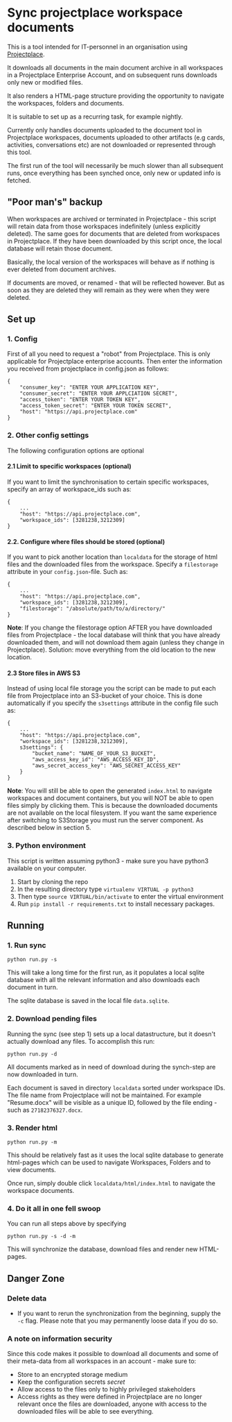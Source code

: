 # Sync projectplace workspace documents

This is a tool intended for IT-personnel in an organisation using 
[Projectplace](https://www.projectplace.com).

It downloads all documents in the main document archive in all workspaces in a Projectplace Enterprise Account, 
and on subsequent runs downloads only new or modified files.

It also renders a HTML-page structure providing the opportunity to navigate the workspaces, folders and 
documents.

It is suitable to set up as a recurring task, for example nightly.

Currently only handles documents uploaded to the document tool in Projectplace workspaces, documents uploaded to other artifacts (e.g cards, activities, conversations etc) are not downloaded or represented through this tool.

The first run of the tool will necessarily be much slower than all subsequent runs, once everything has been synched once, only new or updated info is fetched.

## "Poor man's" backup
When workspaces are archived or terminated in Projectplace - this script will retain data from 
those workspaces indefinitely (unless explicitly deleted). The same goes for documents that are deleted 
from workspaces in Projectplace. If they have been downloaded by this script once, the local database will 
retain those document.

Basically, the local version of the workspaces will behave as if nothing is ever deleted from document archives.

If documents are moved, or renamed - that will be reflected however. But as soon as they are deleted they will
remain as they were when they were deleted.

## Set up

### 1. Config
First of all you need to request a "robot" from Projectplace. This is only applicable for Projectplace enterprise 
accounts. Then enter the information you received from projectplace in config.json as follows:

    {
        "consumer_key": "ENTER YOUR APPLICATION KEY",
        "consumer_secret": "ENTER YOUR APPLCIATION SECRET",
        "access_token": "ENTER YOUR TOKEN KEY",
        "access_token_secret": "ENTER YOUR TOKEN SECRET",
        "host": "https://api.projectplace.com"
    }

### 2. Other config settings
The following configuration options are optional
 
#### 2.1 Limit to specific workspaces (optional)
If you want to limit the synchronisation to certain specific workspaces, specify an array of
workspace_ids such as:

    {
        ...
        "host": "https://api.projectplace.com",
        "workspace_ids": [3281238,3212309]
    }

#### 2.2. Configure where files should be stored (optional)
If you want to pick another location than `localdata` for the storage of html files and the downloaded files
from the workspace. Specify a `filestorage` attribute in your `config.json`-file. Such as:

    {
        ...
        "host": "https://api.projectplace.com",
        "workspace_ids": [3281238,3212309],
        "filestorage": "/absolute/path/to/a/directory/"
    }
    
**Note**: If you change the filestorage option AFTER you have downloaded files from Projectplace - the local
database will think that you have already downloaded them, and will not download them again (unless they change
in Projectplace). Solution: move everything from the old location to the new location.

#### 2.3 Store files in AWS S3
Instead of using local file storage you the script can be made to put each file from Projectplace into an S3-bucket
of your choice. This is done automatically if you specify the `s3settings` attribute in the config file such as:

    {
        ...
        "host": "https://api.projectplace.com",
        "workspace_ids": [3281238,3212309],
        s3settings": {
            "bucket_name": "NAME_OF_YOUR_S3_BUCKET",
            "aws_access_key_id": "AWS_ACCESS_KEY_ID",
            "aws_secret_access_key": "AWS_SECRET_ACCESS_KEY"
        }
    }
    
**Note**: You will still be able to open the generated `index.html` to navigate workspaces and document containers,
but you will NOT be able to open files simply by clicking them. This is because the downloaded documents are not 
available on the local filesystem. If you want the same experience after switching to S3Storage you must run
the server component. As described below in section 5.

### 3. Python environment
This script is written assuming python3 - make sure you have python3 available on your computer.

1. Start by cloning the repo
2. In the resulting directory type `virtualenv VIRTUAL -p python3`
3. Then type `source VIRTUAL/bin/activate` to enter the virtual environment
4. Run `pip install -r requirements.txt` to install necessary packages.


## Running
### 1. Run sync

`python run.py -s`

This will take a long time for the first run, as it populates a local sqlite database with all the
relevant information and also downloads each document in turn.

The sqlite database is saved in the local file `data.sqlite`.

### 2. Download pending files

Running the sync (see step 1) sets up a local datastructure, but it doesn't actually download any files. To
accomplish this run:

`python run.py -d`

All documents marked as in need of download during the synch-step are now downloaded in turn.

Each document is saved in directory
`localdata` sorted under workspace IDs. The file name from Projectplace will not be maintained. For example
"Resume.docx" will be visible as a unique ID, followed by the file ending - such as `27182376327.docx`.

### 3. Render html

`python run.py -m`

This should be relatively fast as it uses the local sqlite database to generate html-pages which can be used
to navigate Workspaces, Folders and to view documents.

Once run, simply double click `localdata/html/index.html` to navigate the workspace documents.

### 4. Do it all in one fell swoop
You can run all steps above by specifying

`python run.py -s -d -m`

This will synchronize the database, download files and render new HTML-pages.

## Danger Zone

### Delete data
 * If you want to rerun the synchronization from the beginning, supply the `-c` flag. Please note that you may
   permanently loose data if you do so. 

### A note on information security
Since this code makes it possible to download all documents and some of their meta-data from all workspaces in an account -
make sure to:

- Store to an encrypted storage medium
- Keep the configuration secrets *secret*
- Allow access to the files only to highly privileged stakeholders
- Access rights as they were defined in Projectplace are no longer relevant once the files are downloaded,
anyone with access to the downloaded files will be able to see everything.
